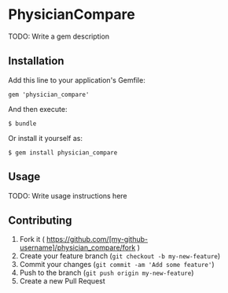 # PhysicianCompare

TODO: Write a gem description

## Installation

Add this line to your application's Gemfile:

    gem 'physician_compare'

And then execute:

    $ bundle

Or install it yourself as:

    $ gem install physician_compare

## Usage

TODO: Write usage instructions here

## Contributing

1. Fork it ( https://github.com/[my-github-username]/physician_compare/fork )
2. Create your feature branch (`git checkout -b my-new-feature`)
3. Commit your changes (`git commit -am 'Add some feature'`)
4. Push to the branch (`git push origin my-new-feature`)
5. Create a new Pull Request
